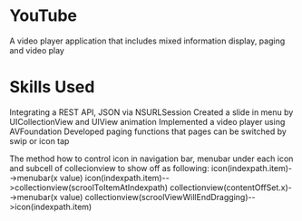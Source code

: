 # YouTube

A video player application that includes mixed information display, paging and video play

# Skills Used
Integrating a REST API, JSON via NSURLSession
Created a slide in menu by UICollectionView and UIView animation
Implemented a video player using AVFoundation
Developed paging functions that pages can be switched by swip or icon tap

The method how to control icon in navigation bar, menubar under each icon and subcell of collecionview to show off as following:
  icon(indexpath.item)-->menubar(x value)
  icon(indexpath.item)-->collectionview(scroolToItemAtIndexpath)
  collectionview(contentOffSet.x)-->menubar(x value)
  collectionview(scroolViewWillEndDragging)-->icon(indexpath.item)

